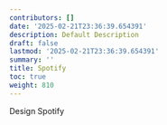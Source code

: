 ```yaml
---
contributors: []
date: '2025-02-21T23:36:39.654391'
description: Default Description
draft: false
lastmod: '2025-02-21T23:36:39.654391'
summary: ''
title: Spotify
toc: true
weight: 810
---
```

Design Spotify


